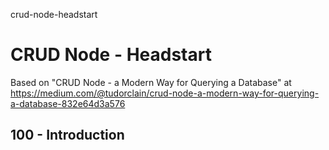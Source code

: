 crud-node-headstart
# CRUD Node - Headstart

Based on "CRUD Node - a Modern Way for Querying a Database" at https://medium.com/@tudorclain/crud-node-a-modern-way-for-querying-a-database-832e64d3a576

## 100 - Introduction

